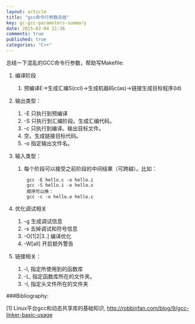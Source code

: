 ```yaml
---
layout: article
title: "gcc命令行参数总结"
key: gc-gcc-parameters-summary
date: 2015-02-04 11:36
comments: true
published: true
categories: "C++"
---
```

   总结一下混乱的GCC命令行参数，帮助写Makefile:

1. 编译阶段
	1. 预编译E->生成汇编S(ccl)->生成机器码c(as)->链接生成目标程序(ld)

1. 输出类型：

	1. -E 只执行到预编译
	2. -S 只执行到汇编阶段。生成汇编代码。
	3. -c 只执行到编译。输出目标文件。
	4. 空。生成链接目标代码。
	5. -o 指定输出文件名。

2. 输入类型：

	1. 每个阶段可以接受之前阶段的中间结果（可跨越）。比如：

			gcc -E hello.c -o hello.i
			gcc -S hello.i -o hello.s
			顺序可以换：
			gcc -c -o hello.o hello.c

3. 优化调试相关

	1. -g 生成调试信息
	2. -s 去掉调试和符号信息
	3. -O[1|2|3..] 编译优化
	4. -W[all] 开启额外警告

4. 链接相关：

	1. -l, 指定所使用到的函数库
	2. -L, 指定函数库所在的文件夹。
	3. -I, 指定头文件所在的文件夹


[1]: http://robbinfan.com/blog/9/gcc-linker-basic-usage   "Linux平台gcc和动态共享库的基础知识"
[2]: http://www.cppblog.com/deane/articles/165216.html "Linux下Gcc生成和使用静态库和动态库详解（转）"
###Bibliography:

  \[1] Linux平台gcc和动态共享库的基础知识, <http://robbinfan.com/blog/9/gcc-linker-basic-usage>

